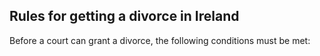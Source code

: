 ##  Rules for getting a divorce in Ireland

Before a court can grant a divorce, the following conditions must be met:
